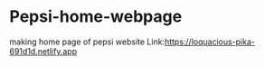 # Pepsi-home-webpage
making home page of pepsi website
Link:https://loquacious-pika-691d1d.netlify.app
